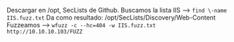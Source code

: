 Descargar en /opt, SecLists de Github.
Buscamos la lista IIS --> `find \-name IIS.fuzz.txt`
Da como resultado: /opt/SecLists/Discovery/Web-Content
Fuzzeamos --> `wfuzz -c --hc=404 -w IIS.fuzz.txt http://10.10.10.103/FUZZ`
